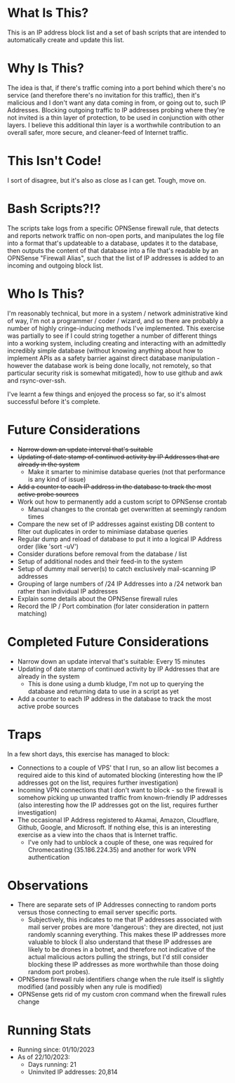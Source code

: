 # What Is This?
This is an IP address block list and a set of bash scripts that are intended to automatically create and update this list.

# Why Is This?
The idea is that, if there's traffic coming into a port behind which there's no service (and therefore there's no invitation for this traffic), then it's malicious and I don't want any data coming in from, or going out to, such IP Addresses. Blocking outgoing traffic to IP addresses probing where they're not invited is a thin layer of protection, to be used in conjunction with other layers. I believe this additional thin layer is a worthwhile contribution to an overall safer, more secure, and cleaner-feed of Internet traffic.

# This Isn't Code!
I sort of disagree, but it's also as close as I can get. Tough, move on.

# Bash Scripts?!?
The scripts take logs from a specific OPNSense firewall rule, that detects and reports network traffic on non-open ports, and manipulates the log file into a format that's updateable to a database, updates it to the database, then outputs the content of that database into a file that's readable by an OPNSense "Firewall Alias", such that the list of IP addresses is added to an incoming and outgoing block list.

# Who Is This?
I'm reasonably technical, but more in a system / network administrative kind of way, I'm not a programmer / coder / wizard, and so there are probably a number of highly cringe-inducing methods I've implemented. This exercise was partially to see if I could string together a number of different things into a working system, including creating and interacting with an admittedly incredibly simple database (without knowing anything about how to implement APIs as a safety barrier against direct database manipulation - however the database work is being done locally, not remotely, so that particular security risk is somewhat mitigated), how to use github and awk and rsync-over-ssh.

I've learnt a few things and enjoyed the process so far, so it's almost successful before it's complete.

# Future Considerations

- ~~Narrow down an update interval that's suitable~~
- ~~Updating of date stamp of continued activity by IP Addresses that are already in the system~~
  - Make it smarter to minimise database queries (not that performance is any kind of issue)
- ~~Add a counter to each IP address in the database to track the most active probe sources~~
- Work out how to permanently add a custom script to OPNSense crontab
  - Manual changes to the crontab get overwritten at seemingly random times
- Compare the new set of IP addresses against existing DB content to filter out duplicates in order to minimiase database queries
- Regular dump and reload of database to put it into a logical IP Address order (like 'sort -uV')
- Consider durations before removal from the database / list
- Setup of additional nodes and their feed-in to the system
- Setup of dummy mail server(s) to catch exclusively mail-scanning IP addresses
- Grouping of large numbers of /24 IP Addresses into a /24 network ban rather than individual IP addresses
- Explain some details about the OPNSense firewall rules
- Record the IP / Port combination (for later consideration in pattern matching)

# Completed Future Considerations

- Narrow down an update interval that's suitable: Every 15 minutes
- Updating of date stamp of continued activity by IP Addresses that are already in the system
  - This is done using a dumb kludge, I'm not up to querying the database and returning data to use in a script as yet
- Add a counter to each IP address in the database to track the most active probe sources

# Traps
In a few short days, this exercise has managed to block:
- Connections to a couple of VPS' that I run, so an allow list becomes a required aide to this kind of automated blocking (interesting how the IP addresses got on the list, requires further investigation)
- Incoming VPN connections that I don't want to block - so the firewall is somehow picking up unwanted traffic from known-friendly IP addresses (also interesting how the IP addresses got on the list, requires further investigation)
- The occasional IP Address registered to Akamai, Amazon, Cloudflare, Github, Google, and Microsoft. If nothing else, this is an interesting exercise as a view into the chaos that is Internet traffic.
  - I've only had to unblock a couple of these, one was required for Chromecasting (35.186.224.35) and another for work VPN authentication

# Observations
- There are separate sets of IP Addresses connecting to random ports versus those connecting to email server specific ports.
  - Subjectively, this indicates to me that IP addresses associated with mail server probes are more 'dangerous': they are directed, not just randomly scanning everything. This makes these IP addresses more valuable to block (I also understand that these IP addresses are likely to be drones in a botnet, and therefore not indicative of the actual malicious actors pulling the strings, but I'd still consider blocking these IP addresses as more worthwhile than those doing random port probes).
- OPNSense firewall rule identifiers change when the rule itself is slightly modified (and possibly when any rule is modified)
- OPNSense gets rid of my custom cron command when the firewall rules change

# Running Stats
- Running since: 01/10/2023
- As of 22/10/2023:
  - Days running: 21
  - Uninvited IP addresses: 20,814
